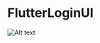 # FlutterLoginUI
![Alt text](https://user-images.githubusercontent.com/72135469/95326883-e3970380-08c0-11eb-86a3-dc79199e78dd.png?raw=true "Login")
